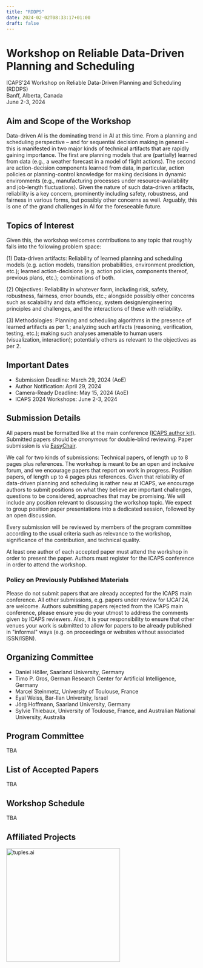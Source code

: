 ```yaml
---
title: "RDDPS"
date: 2024-02-02T08:33:17+01:00
draft: false
---
```


# Workshop on Reliable Data-Driven Planning and Scheduling 

ICAPS'24 Workshop on Reliable Data-Driven Planning and Scheduling (RDDPS) \
Banff, Alberta, Canada \
June 2-3, 2024

## Aim and Scope of the Workshop

Data-driven AI is the dominating trend in AI at this time. From a planning and scheduling perspective – and for sequential decision making in general – this is manifested in two major kinds of technical artifacts that are rapidly gaining importance. The first are planning models that are (partially) learned from data (e.g., a weather forecast in a model of flight actions). The second are action-decision components learned from data, in particular, action policies or planning-control knowledge for making decisions in dynamic environments (e.g., manufacturing processes under resource-availability and job-length fluctuations). Given the nature of such data-driven artifacts, reliability is a key concern, prominently including safety, robustness, and fairness in various forms, but possibly other concerns as well. Arguably, this is one of the grand challenges in AI for the foreseeable future.


## Topics of Interest

Given this, the workshop welcomes contributions to any topic that roughly falls into the following problem space:

(1) Data-driven artifacts: Reliability of learned planning and scheduling models (e.g. action models, transition probabilities, environment prediction, etc.); learned action-decisions (e.g. action policies, components thereof, previous plans, etc.); combinations of both.

(2) Objectives: Reliability in whatever form, including risk, safety, robustness, fairness, error bounds, etc.; alongside possibly other concerns such as scalability and data efficiency, system design/engineering principles and challenges, and the interactions of these with reliability.

(3) Methodologies: Planning and scheduling algorithms in the presence of learned artifacts as per 1.; analyzing such artifacts (reasoning, verification, testing, etc.); making such analyses amenable to human users (visualization, interaction); potentially others as relevant to the objectives as per 2.


## Important Dates

 - Submission Deadline: March 29, 2024 (AoE)
 - Author Notification: April 29, 2024
 - Camera-Ready Deadline: May 15, 2024 (AoE)
 - ICAPS 2024 Workshops: June 2-3, 2024


## Submission Details

All papers must be formatted like at the main conference [(ICAPS author kit)](https://icaps24.icaps-conference.org/files/icaps-author-kit.zip). Submitted papers should be *anonymous* for double-blind reviewing. Paper submission is via [EasyChair](https://easychair.org/conferences/?conf=rddps24).

We call for two kinds of submissions:
Technical papers, of length up to 8 pages plus references. The workshop is meant to be an open and inclusive forum, and we encourage papers that report on work in progress.
Position papers, of length up to 4 pages plus references. Given that reliability of data-driven planning and scheduling is rather new at ICAPS, we encourage authors to submit positions on what they believe are important challenges, questions to be considered, approaches that may be promising. We will include any position relevant to discussing the workshop topic. We expect to group position paper presentations into a dedicated session, followed by an open discussion.

Every submission will be reviewed by members of the program committee according to the usual criteria such as relevance to the workshop, significance of the contribution, and technical quality.

At least one author of each accepted paper must attend the workshop in order to present the paper. Authors must register for the ICAPS conference in order to attend the workshop.


### Policy on Previously Published Materials

Please do not submit papers that are already accepted for the ICAPS main conference. All other submissions, e.g. papers under review for IJCAI'24, are welcome. Authors submitting papers rejected from the ICAPS main conference, please ensure you do your utmost to address the comments given by ICAPS reviewers. Also, it is your responsibility to ensure that other venues your work is submitted to allow for papers to be already published in "informal" ways (e.g. on proceedings or websites without associated ISSN/ISBN).


## Organizing Committee

 - Daniel Höller, Saarland University, Germany
 - Timo P. Gros, German Research Center for Artificial Intelligence, Germany
 - Marcel Steinmetz, University of Toulouse, France
 - Eyal Weiss, Bar-Ilan University, Israel
 - Jörg Hoffmann, Saarland University, Germany
 - Sylvie Thiebaux, University of Toulouse, France, and Australian National University, Australia

## Program Committee

TBA

## List of Accepted Papers

TBA

## Workshop Schedule

TBA

## Affiliated Projects

<a href="https://tuples.ai/"><img src="/img/tuples.png" alt="tuples.ai" width="300" height="auto"></a>

